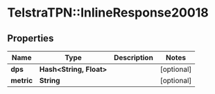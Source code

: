 # TelstraTPN::InlineResponse20018

## Properties
Name | Type | Description | Notes
------------ | ------------- | ------------- | -------------
**dps** | **Hash&lt;String, Float&gt;** |  | [optional] 
**metric** | **String** |  | [optional] 


